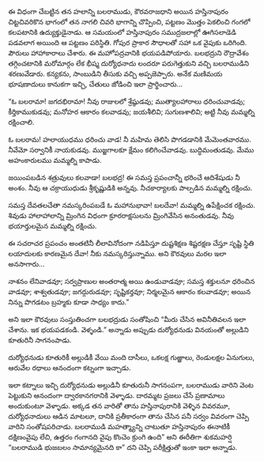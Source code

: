 ﻿ఈ విధంగా చేబట్టిన తన హలాన్ని బలరాముడు, కౌరవరాజధాని అయిన హస్తినాపురం చిట్టచివరికొన భాగంలో తన నాగలి చివరి భాగాన్ని చొప్పించి, పట్టణం మొత్తం పెకలించి గంగలో కలపటానికి ఉద్యుక్తుడైనాడు. ఆ సమయంలో హస్తినాపురం సముద్రజలాల్లో ఊగిసలాడెడి పడవలాగ అయింది ఆ పట్టణం పరిస్థితి. గోపుర ప్రాకార సౌధాలతో సహా ఒక వైపుకు ఒరిగింది. పౌరులు హాహాకారాలు చేశారు. ఈ మహోపద్రవానికి భయపడిపోయారు. బలభద్రుని రౌద్రావేశం తగ్గించటానికి మరోమార్గం లేక భీష్మ దుర్యోధనాదు లందరూ పరుగెత్తుకుని వచ్చి బలరాముడిని శరణువేడారు. కన్యకను, సాంబుడిని తీసుకు వచ్చి అప్పజెప్పారు. అనేక మణిమయ భూషణాదులు కానుకగా ఇచ్చి, చేతులు జోడించి ఇలా ప్రార్థించారు... 

“ఓ బలరామా! జగదభిరామా! నీవు రాజులలో శ్రేష్ఠుడవు; ముత్యాలహారాలు ధరించువాడవు; కీర్తికాముకుడవు; మనోహర ఆకారం కలవాడవు; జయశీలివి; సుగుణశాలివి; అట్టి నీవు మమ్మల్ని రక్షించాలి. 

ఓ బలరామ! హలాయుధము ధరించు వాడ! నీ మహిమ తెలిసి పొగడడానికి మేమెంతవారము. నీవేమో సర్వానికీ నాయకుడవు. ముజ్జగాలకూ క్షేమం కలిగించేవాడవు. బుద్ధిమంతుడవు. మేము అహంకారులము మమ్మల్ని కాపాడు. 

జయింపబడిన శత్రువులు కలవాడా! బలభద్ర! ఈ సమస్త ప్రపంచాన్నీ భరించే ఆదిశేషుడు నీ అంశం. నీవు ఆ చక్రాయుధుడు శ్రీకృష్ణుడికి అన్నవు. నీచకార్యాలకు పాల్పడిన మమ్మల్ని రక్షించు. 

సమస్త దేవతలచేతా నమస్కరింపబడే ఓ మహానుభావా! బలదేవా! మమ్మల్ని ఉపేక్షించక రక్షించు. శివుడు హాలాహాలాన్ని మ్రింగిన విధంగా క్రూరరాక్షసులను మ్రింగివేసిన అనంతుడవు. నీవు భయార్తులమైన మమ్మల్ని రక్షించు. 

ఈ సచరాచర ప్రపంచం అంతటినీ లీలావినోదంగా నడిపిస్తూ దుష్టశిక్షణ శిష్టరక్షణ చేస్తూ సృష్టి స్థితి లయాదులకు కారణమైన దేవా! నీకు నమస్కరిస్తున్నాము. అని కౌరవులు మరల ఇలా అనసాగారు... 

నాశనం లేనివాడవూ; సర్వప్రాణుల అంతరాత్మ అయి ఉండువాడవూ; సమస్త శక్తులనూ ధరించిన వాడవూ; శాశ్వతుడవూ; జగద్గురుడవూ; సృష్టికర్తవూ; నిర్మలమైన ఆకారం కలవాడవూ; అయిన నిన్ను పొగడటం బ్రహ్మకు కూడా సాధ్యం కాదు.” 

అని ఇలా కౌరవులు సంస్తుతించగా బలభద్రుడు సంతోషించి “మీరు చేసిన అవినీతివలన ఇలా చేశాను. ఇక భయపడకండి. వెళ్ళండి.” అన్నాడు అప్పుడు దుర్యోధనుడు వినయంతో అల్లుడిని కూతురినీ సాగనంపాడు. 

దుర్యోధనుడు కూతురికీ అల్లుడికీ వేయి మంది దాసీలు, ఒకలక్ష గుఱ్ఱాలు, రెండులక్షల ఏనుగులు, ఆరువేల రథాలు ఆనందంగా కట్నంగా ఇచ్చాడు. 

ఇలా కట్నాలు ఇచ్చి దుర్యోధనుడు అల్లుడినీ కూతురునీ సాగనంపగా, బలరాముడు వారిని వెంట పెట్టుకుని ఆనందంగా ద్వారకానగరానికి వెళ్ళాడు. దారమ్మట ప్రజలు చేసే ప్రణామాలు అందుకుంటూ వెళ్ళాడు. అక్కడ తన వారితో తాను హస్తినాపురానికి వెళ్ళిన వివరమూ, దుర్యోధనాదులు ఆడిన మాటలూ, దానికి ప్రతీకారంగా తాను చేసిన పనీ సర్వం వివరంగా చెప్పి వారిని సంతోషపరిచాడు. బలరాముడి మహత్మ్యాన్ని చాటుతూ హస్తినాపురం ఈనాటికీ దక్షిణంవైపు లేచి, ఉత్తరం గంగానది వైపు కొంచెం క్రుంగి ఉంది” అని ఈరీతిగా శుకమహర్షి “బలరాముడి భుజబలం సామాన్యమైనది కా” దని చెప్పి పరీక్షిత్తుతో ఇంకా ఇలా అన్నాడు. 

